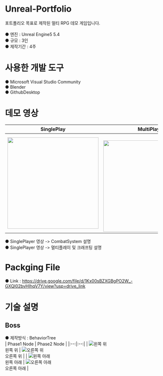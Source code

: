 # Unreal-Portfolio

포트폴리오 목표로 제작된 멀티 RPG 데모 게임입니다.<br/>
<br/>
● 엔진 : Unreal Engine5 5.4 <br/>
● 규모 : 3인 <br/>
● 제작기간 : 4주 <br/>

# 사용한 개발 도구<br/>
● Microsoft Visual Studio Community<br/>
● Blender<br/>
● GithubDesktop<br/>

# 데모 영상 
| SinglePlay | MultiPlay |
| --- | --- |
| <a href="https://youtu.be/PPo4rxRjsWc"><img src="https://img.youtube.com/vi/PPo4rxRjsWc/0.jpg" width="300"> </a> | <br/><a href="https://youtu.be/9zh2KllxqSw"><img src="https://img.youtube.com/vi/9zh2KllxqSw/0.jpg" width="300"></a> | <br/>

● SinglePlayer 영상 -> CombatSystem 설명 <br/>
● SinglePlayer 영상 -> 멀티플레이 및 크래프팅 설명<br/>

# Packging File
● Link : https://drive.google.com/file/d/1Kx00sBZXGBgPO2W_-GXQI02bvHIhqV7Y/view?usp=drive_link <br/>

# 기술 설명

## Boss
● 제작방식 : BehaviorTree <br/>
| Phase1 Node | Phase2 Node |
|:--:|:--:|
| ![왼쪽 위](https://github.com/user-attachments/assets/b2c2124e-21c3-4aa2-9dfe-5cccb43684e6)<br/>왼쪽 위 | ![오른쪽 위](https://github.com/user-attachments/assets/cfef0d85-6d41-4863-98f6-33b1b51c47c4)<br/>오른쪽 위 |
| ![왼쪽 아래](https://github.com/user-attachments/assets/661f0aaf-756f-4a8a-81f1-82f447ea6222)<br/>왼쪽 아래 | ![오른쪽 아래](https://github.com/user-attachments/assets/088dfdb6-a959-4a48-9530-d5d0f2578e5d)<br/>오른쪽 아래 |

